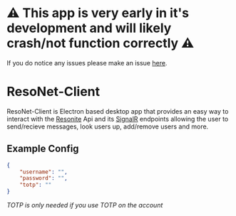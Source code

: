 # ⚠️ This app is very early in it's development and will likely crash/not function correctly ⚠️
If you do notice any issues please make an issue [here](https://github.com/LeCloutPanda/ResoNet-Client/issues).

# ResoNet-Client
ResoNet-Client is Electron based desktop app that provides an easy way to interact with the [Resonite](https://resonite.com) Api and its [SignalR](https://dotnet.microsoft.com/en-us/apps/aspnet/signalr) endpoints allowing the user to send/recieve messages, look users up, add/remove users and more.

## Example Config
```json
{
	"username": "",
	"password": "",
	"totp": "" 
}
```
*TOTP  is only needed if you use TOTP on the account*

